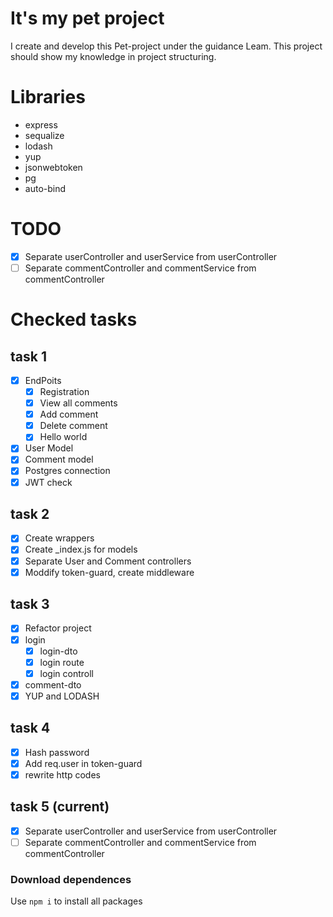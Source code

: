 ﻿# It's my pet project
I create and develop this Pet-project under the guidance Leam.
This project should show my knowledge in project structuring.

# Libraries
- express
- sequalize
- lodash
- yup
- jsonwebtoken
- pg
- auto-bind

# TODO
- [x] Separate userController and userService from userController
- [ ] Separate commentController and commentService from commentController

# Checked tasks
## task 1
- [x] EndPoits
    - [x] Registration
    - [x] View all comments
    - [x] Add comment
    - [x] Delete comment
    - [x] Hello world
- [x] User Model
- [x] Comment model
- [x] Postgres connection
- [x] JWT check

## task 2
- [x] Create wrappers
- [x] Create _index.js for models
- [x] Separate User and Comment controllers
- [x] Moddify token-guard, create middleware

## task 3
- [x] Refactor project
- [x] login
    - [x] login-dto
    - [x] login route
    - [x] login controll
- [x] comment-dto
- [x] YUP and LODASH

## task 4 
- [x] Hash password
- [x] Add req.user in token-guard
- [x] rewrite http codes

## task 5 (current)
- [x] Separate userController and userService from userController
- [ ] Separate commentController and commentService from commentController

### Download dependences
Use ```npm i``` to install all packages